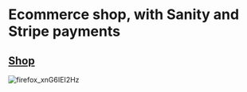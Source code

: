 # Ecommerce shop, with Sanity and Stripe payments
## [Shop](https://ecommerce-shop-neon.vercel.app/)
![firefox_xnG6IEI2Hz](https://user-images.githubusercontent.com/95496291/189640905-c0efc2be-08d0-4f89-bd91-75110278024e.png)
